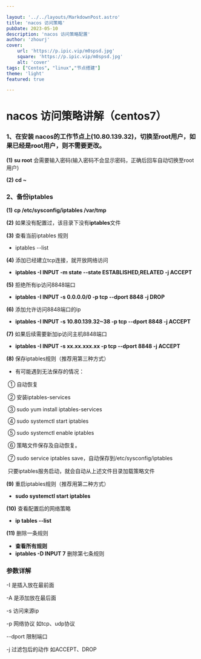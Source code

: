 ```yaml
---

layout: '../../layouts/MarkdownPost.astro'
title: 'nacos 访问策略'
pubDate: 2023-05-10
description: 'nacos 访问策略配置'
author: 'zhourj'
cover:
    url: 'https://p.ipic.vip/m0spsd.jpg'
    square: 'https://p.ipic.vip/m0spsd.jpg'
    alt: 'cover'
tags: ["Centos", "linux","节点搭建"] 
theme: 'light'
featured: true

---
```

#  nacos 访问策略讲解（centos7）

### 1、在安装 nacos的工作节点上(10.80.139.32)，切换至root用户，如果已经是root用户，则不需要更改。

**(1)** **su  root**  会需要输入密码(输入密码不会显示密码，正确后回车自动切换至root用户)

**(2)** **cd  ~**

###  2、备份iptables

**(1)**    **cp /etc/sysconfig/iptables /var/tmp**

**(2)**   如果没有配置过，该目录下没有**iptables**文件

**(3)**   查看当前iptables 规则

- iptables --list

**(4)**   添加已经建立tcp连接，就开放网络访问

- **iptables -I INPUT -m state --state ESTABLISHED,RELATED -j ACCEPT**

**(5)**  拒绝所有ip访问8848端口

- **iptables -I INPUT -s  0.0.0.0/0 -p tcp --dport 8848 -j DROP**

**(6)**  添加允许访问8848端口的ip

-  **iptables -I INPUT -s 10.80.139.32~38 -p tcp --dport 8848 -j ACCEPT**

**(7)**   如果后续需要新加ip访问主机8848端口

- **iptables -I INPUT -s  xx.xx.xxx.xx   -p tcp --dport  8848  -j  ACCEPT**

**(8)**   保存iptables规则（推荐用第三种方式）

- 有可能遇到无法保存的情况：

​						① 自动恢复

​						② 安装iptables-services

​						③ sudo yum install iptables-services

​						④ sudo systemctl start iptables

​						⑤ sudo systemctl enable iptables

​						⑥ 策略文件保存及自动恢复。

​						⑦ sudo service iptables save，自动保存到/etc/sysconfig/iptables

​			只要iptables服务启动，就会自动从上述文件目录加载策略文件

**(9)**    重启iptables规则（推荐用第二种方式）

- **sudo systemctl start iptables**

**(10)**  查看配置后的网络策略

- **ip tables --list**

**(11)**   删除一条规则 

-  **查看所有规则**
-  **iptables -D INPUT 7**    删除第七条规则

### 参数详解

-I 是插入放在最前面

-A 是添加放在最后面

-s 访问来源ip

-p 网络协议 如tcp、udp协议

--dport 限制端口

-j 过滤包后的动作 如ACCEPT、DROP

